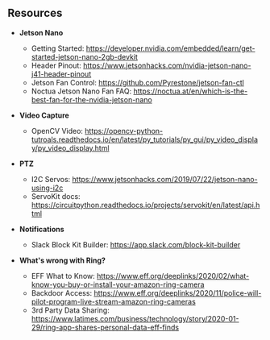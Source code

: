 ## Resources

- **Jetson Nano**
    - Getting Started: https://developer.nvidia.com/embedded/learn/get-started-jetson-nano-2gb-devkit
    - Header Pinout: https://www.jetsonhacks.com/nvidia-jetson-nano-j41-header-pinout
    - Jetson Fan Control: https://github.com/Pyrestone/jetson-fan-ctl
    - Noctua Jetson Nano Fan FAQ: https://noctua.at/en/which-is-the-best-fan-for-the-nvidia-jetson-nano

- **Video Capture**
    - OpenCV Video: https://opencv-python-tutroals.readthedocs.io/en/latest/py_tutorials/py_gui/py_video_display/py_video_display.html

- **PTZ**
    - I2C Servos: https://www.jetsonhacks.com/2019/07/22/jetson-nano-using-i2c
    - ServoKit docs: https://circuitpython.readthedocs.io/projects/servokit/en/latest/api.html

- **Notifications**
    - Slack Block Kit Builder: https://app.slack.com/block-kit-builder
    
- **What's wrong with Ring?**
    - EFF What to Know: https://www.eff.org/deeplinks/2020/02/what-know-you-buy-or-install-your-amazon-ring-camera
    - Backdoor Access: https://www.eff.org/deeplinks/2020/11/police-will-pilot-program-live-stream-amazon-ring-cameras
    - 3rd Party Data Sharing: https://www.latimes.com/business/technology/story/2020-01-29/ring-app-shares-personal-data-eff-finds